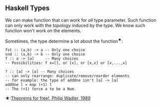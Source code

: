 Haskell Types
-------------

We can make function that can work for _all_ type parameter.
Such function can only work with the _topology_ induced by the type.
We know such function won't work _on_ the elements.

Sometimes, the type determine a lot about the function<sup>★</sup>:

<pre class="haskell"><code>fst :: (a,b) -> a -- Only one choice
snd :: (a,b) -> b -- Only one choice
f :: a -> [a]     -- Many choices
-- Possibilities: f x=[], or [x], or [x,x] or [x,...,x]

? :: [a] -> [a] -- Many choices
-- can only rearrange: duplicate/remove/reorder elements
-- for example: the type of addOne isn't [a] -> [a]
addOne l = map <span class="red">(+1)</span> l
-- The (+1) force a to be a Num.</code></pre>

<p><span class="small base01">★:<a href="http://ttic.uchicago.edu/~dreyer/course/papers/wadler.pdf">Theorems for free!, Philip Wadler, 1989</a></span>

